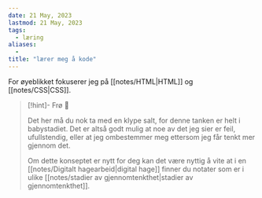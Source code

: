 ```yaml
---
date: 21 May, 2023
lastmod: 21 May, 2023
tags:
  - læring
aliases:
  - 
title: "lærer meg å kode"
---
```

For øyeblikket fokuserer jeg på [[notes/HTML|HTML]] og [[notes/CSS|CSS]].

> [!hint]- Frø  🌱
>
> Det her må du nok ta med en klype salt, for denne tanken er helt i babystadiet. Det er altså godt mulig at noe av det jeg sier er feil, ufullstendig, eller at jeg ombestemmer meg ettersom jeg får tenkt mer gjennom det.
> 
> Om dette konseptet er nytt for deg kan det være nyttig å vite at i en [[notes/Digitalt hagearbeid|digital hage]] finner du notater som er i ulike [[notes/stadier av gjennomtenkthet|stadier av gjennomtenkthet]].